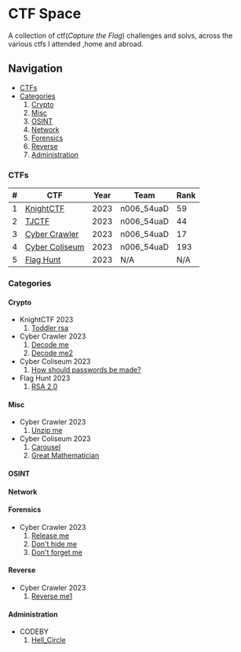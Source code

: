 # CTF Space
A collection of ctf(*Capture the Flag*) challenges and solvs, across the various ctfs I attended ,home and abroad.

## Navigation
- [CTFs](#ctfs)
- [Categories](#categories)
    1. [Crypto](#crypto)
    2. [Misc](#misc)
    3. [OSINT](#osint)
    4. [Network](#network)
    5. [Forensics](#forensics) 
    6. [Reverse](#reverse)
    7. [Administration](#administration)

### CTFs
| # |     CTF   | Year |   Team   |  Rank |
|---|-----------|------|----------|-------|
|1 |[KnightCTF](/CTFs/KnightCTF_2023/) | 2023 |n006_54uaD|  59  |
|2 |[TJCTF](/CTFs/TJCTF_2023/) | 2023 |n006_54uaD|  44  |
|3 |[Cyber Crawler](/CTFs/CyberCrawler_2023/) | 2023 |n006_54uaD|  17  |
|4 |[Cyber Coliseum](/CTFs/CyberColiseum_2023/) | 2023 |n006_54uaD| 193 |
|5 |[Flag Hunt](/CTFs/FlagHunt_2023/)| 2023 | N/A | N/A |

### Categories
#### Crypto
- KnightCTF 2023
    1. [Toddler rsa](/CTFs/KnightCTF_2023/Crypto/Toddler%20RSA/README.md)
- Cyber Crawler 2023
    1. [Decode me](/CTFs/CyberCrawler_2023/Crypto/Decode%20me/README.md)
    2. [Decode me2](/CTFs/CyberCrawler_2023/Crypto/Decode%20me2/README.md)
- Cyber Coliseum 2023
    1. [How should passwords be made?](/CTFs/CyberColiseum_2023/Crypto/How%20should%20passwords%20be%20made/README.md)
- Flag Hunt 2023
    1. [RSA 2.0](/CTFs/FlagHunt_2023/Crypto/RSA%202.0/README.md)
#### Misc
- Cyber Crawler 2023
    1. [Unzip me](/CTFs/CyberCrawler_2023/Misc/Unzip%20me/README.md)
- Cyber Coliseum 2023
    1. [Carousel](/CTFs/CyberColiseum_2023/Misc/Carousel/README.md)
    2. [Great Mathematician](/CTFs/CyberColiseum_2023/Misc/Great%20Mathematician/README.md)
#### OSINT
#### Network
#### Forensics
- Cyber Crawler 2023
    1. [Release me](/CTFs/CyberCrawler_2023/Forensics/release%20me/README.md)
    2. [Don't hide me](/CTFs/CyberCrawler_2023/Forensics/Dont%20Hide%20me/README.md)
    3. [Don't forget me](/CTFs/CyberCrawler_2023/Forensics/Dont%20Forget%20me/README.md)
#### Reverse
- Cyber Crawler 2023
    1. [Reverse me1](/CTFs/CyberCrawler_2023/Reverse/Reverse%20me%201/README.md)
#### Administration
- CODEBY
    1. [Hell_Circle](/Websites/CODEBY/Administration/Hell%20Circle/README.md)